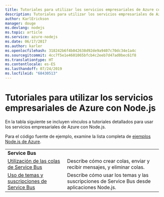 ```yaml
---
title: Tutoriales para utilizar los servicios empresariales de Azure con Node.js
description: Tutoriales para utilizar los servicios empresariales de Azure con Node.js
author: KarlErickson
manager: douge
ms.devlang: nodejs
ms.topic: article
ms.service: azure-nodejs
ms.date: 06/17/2017
ms.author: karler
ms.openlocfilehash: 318242b6f4b042638d92de9a9407c70dc34e1a4c
ms.sourcegitcommit: 4cc7f5e1e4601065bfcb4c2eeb7d47ad0bec61f8
ms.translationtype: HT
ms.contentlocale: es-ES
ms.lasthandoff: 07/24/2019
ms.locfileid: "68430513"
---
```

# <a name="tutorials-for-using-azure-enterprise-services-with-nodejs"></a>Tutoriales para utilizar los servicios empresariales de Azure con Node.js

En la tabla siguiente se incluyen vínculos a tutoriales detallados para usar los servicios empresariales de Azure con Node.js.

Para el código fuente de ejemplo, examine la lista completa de [ejemplos Node.js de Azure](https://azure.microsoft.com/resources/samples/?term=nodejs).

| | |
|---|---|
| **Service Bus** ||
| [Utilización de las colas de Service Bus](/azure/service-bus-messaging/service-bus-nodejs-how-to-use-queues?toc=/azure/javascript/toc.json&bc=/azure/javascript/breadcrumb/toc.json) | Describe cómo crear colas, enviar y recibir mensajes, y eliminar colas. |
| [Uso de temas y suscripciones de Service Bus](/azure/service-bus-messaging/service-bus-nodejs-how-to-use-topics-subscriptions?toc=/azure/javascript/toc.json&bc=/azure/javascript/breadcrumb/toc.json) | Describe cómo usar los temas y las suscripciones de Service Bus desde aplicaciones Node.js. |
